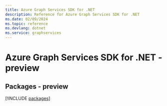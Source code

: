 ```yaml
---
title: Azure Graph Services SDK for .NET
description: Reference for Azure Graph Services SDK for .NET
ms.date: 02/09/2024
ms.topic: reference
ms.devlang: dotnet
ms.service: graphservices
---
```

# Azure Graph Services SDK for .NET - preview
## Packages - preview
[!INCLUDE [packages](graph-services-index.md)]